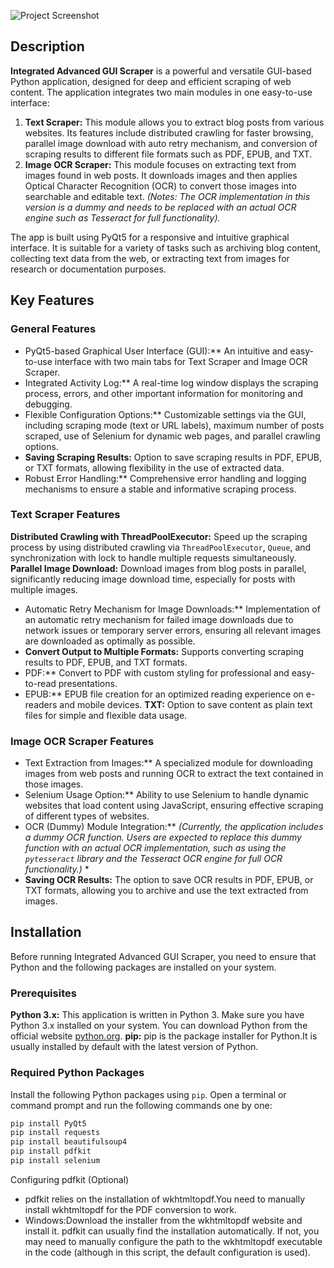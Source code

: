 ![Project Screenshot]([https://i.ibb.co.com/PGx4rZZq/image.png](https://i.ibb.co.com/PGx4rZZq/image.png))

## Description

**Integrated Advanced GUI Scraper** is a powerful and versatile GUI-based Python application, designed for deep and efficient scraping of web content. The application integrates two main modules in one easy-to-use interface:

1. **Text Scraper:** This module allows you to extract blog posts from various websites. Its features include distributed crawling for faster browsing, parallel image download with auto retry mechanism, and conversion of scraping results to different file formats such as PDF, EPUB, and TXT.
2. **Image OCR Scraper:** This module focuses on extracting text from images found in web posts. It downloads images and then applies Optical Character Recognition (OCR) to convert those images into searchable and editable text. *(Notes: The OCR implementation in this version is a dummy and needs to be replaced with an actual OCR engine such as Tesseract for full functionality).*

The app is built using PyQt5 for a responsive and intuitive graphical interface. It is suitable for a variety of tasks such as archiving blog content, collecting text data from the web, or extracting text from images for research or documentation purposes.

## Key Features

### General Features

* PyQt5-based Graphical User Interface (GUI):** An intuitive and easy-to-use interface with two main tabs for Text Scraper and Image OCR Scraper.
* Integrated Activity Log:** A real-time log window displays the scraping process, errors, and other important information for monitoring and debugging.
* Flexible Configuration Options:** Customizable settings via the GUI, including scraping mode (text or URL labels), maximum number of posts scraped, use of Selenium for dynamic web pages, and parallel crawling options.
* **Saving Scraping Results:** Option to save scraping results in PDF, EPUB, or TXT formats, allowing flexibility in the use of extracted data.
* Robust Error Handling:** Comprehensive error handling and logging mechanisms to ensure a stable and informative scraping process.

### Text Scraper Features
**Distributed Crawling with ThreadPoolExecutor:** Speed up the scraping process by using distributed crawling via `ThreadPoolExecutor`, `Queue`, and synchronization with lock to handle multiple requests simultaneously.
**Parallel Image Download:** Download images from blog posts in parallel, significantly reducing image download time, especially for posts with multiple images.
* Automatic Retry Mechanism for Image Downloads:** Implementation of an automatic retry mechanism for failed image downloads due to network issues or temporary server errors, ensuring all relevant images are downloaded as optimally as possible.
* **Convert Output to Multiple Formats:** Supports converting scraping results to PDF, EPUB, and TXT formats.
* PDF:** Convert to PDF with custom styling for professional and easy-to-read presentations.
* EPUB:** EPUB file creation for an optimized reading experience on e-readers and mobile devices.
**TXT:** Option to save content as plain text files for simple and flexible data usage.

### Image OCR Scraper Features
* Text Extraction from Images:** A specialized module for downloading images from web posts and running OCR to extract the text contained in those images.
* Selenium Usage Option:** Ability to use Selenium to handle dynamic websites that load content using JavaScript, ensuring effective scraping of different types of websites.
* OCR (Dummy) Module Integration:** *(Currently, the application includes a dummy OCR function. Users are expected to replace this dummy function with an actual OCR implementation, such as using the `pytesseract` library and the Tesseract OCR engine for full OCR functionality.)* *
* **Saving OCR Results:** The option to save OCR results in PDF, EPUB, or TXT formats, allowing you to archive and use the text extracted from images.

## Installation

Before running Integrated Advanced GUI Scraper, you need to ensure that Python and the following packages are installed on your system.

### Prerequisites

**Python 3.x:** This application is written in Python 3. Make sure you have Python 3.x installed on your system. You can download Python from the official website [python.org](https://www.python.org/).
**pip:** pip is the package installer for Python.It is usually installed by default with the latest version of Python.

### Required Python Packages
Install the following Python packages using `pip`. Open a terminal or command prompt and run the following commands one by one:

```bash
pip install PyQt5
pip install requests
pip install beautifulsoup4
pip install pdfkit
pip install selenium
```

Configuring pdfkit (Optional)
* pdfkit relies on the installation of wkhtmltopdf.You need to manually install wkhtmltopdf for the PDF conversion to work.
* Windows:Download the installer from the wkhtmltopdf website and install it. pdfkit can usually find the installation automatically. If not, you may need to manually configure the path to the wkhtmltopdf executable in the code (although in this script, the default configuration is used).
